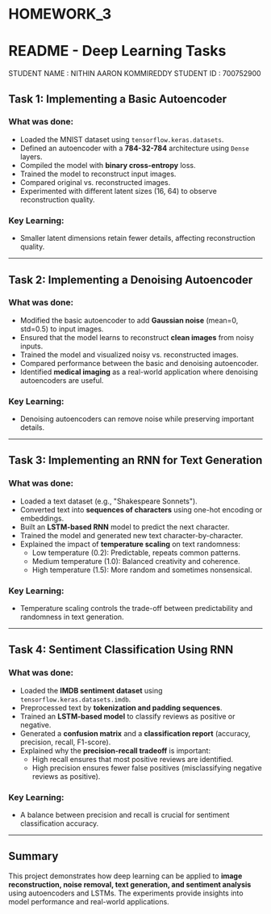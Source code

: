 # HOMEWORK_3
# README - Deep Learning Tasks
STUDENT NAME : NITHIN AARON KOMMIREDDY       STUDENT ID : 700752900

## Task 1: Implementing a Basic Autoencoder

### What was done:
- Loaded the MNIST dataset using `tensorflow.keras.datasets`.
- Defined an autoencoder with a **784-32-784** architecture using `Dense` layers.
- Compiled the model with **binary cross-entropy** loss.
- Trained the model to reconstruct input images.
- Compared original vs. reconstructed images.
- Experimented with different latent sizes (16, 64) to observe reconstruction quality.

### Key Learning:
- Smaller latent dimensions retain fewer details, affecting reconstruction quality.

---
## Task 2: Implementing a Denoising Autoencoder

### What was done:
- Modified the basic autoencoder to add **Gaussian noise** (mean=0, std=0.5) to input images.
- Ensured that the model learns to reconstruct **clean images** from noisy inputs.
- Trained the model and visualized noisy vs. reconstructed images.
- Compared performance between the basic and denoising autoencoder.
- Identified **medical imaging** as a real-world application where denoising autoencoders are useful.

### Key Learning:
- Denoising autoencoders can remove noise while preserving important details.

---
## Task 3: Implementing an RNN for Text Generation

### What was done:
- Loaded a text dataset (e.g., "Shakespeare Sonnets").
- Converted text into **sequences of characters** using one-hot encoding or embeddings.
- Built an **LSTM-based RNN** model to predict the next character.
- Trained the model and generated new text character-by-character.
- Explained the impact of **temperature scaling** on text randomness:
  - Low temperature (0.2): Predictable, repeats common patterns.
  - Medium temperature (1.0): Balanced creativity and coherence.
  - High temperature (1.5): More random and sometimes nonsensical.

### Key Learning:
- Temperature scaling controls the trade-off between predictability and randomness in text generation.

---
## Task 4: Sentiment Classification Using RNN

### What was done:
- Loaded the **IMDB sentiment dataset** using `tensorflow.keras.datasets.imdb`.
- Preprocessed text by **tokenization and padding sequences**.
- Trained an **LSTM-based model** to classify reviews as positive or negative.
- Generated a **confusion matrix** and a **classification report** (accuracy, precision, recall, F1-score).
- Explained why the **precision-recall tradeoff** is important:
  - High recall ensures that most positive reviews are identified.
  - High precision ensures fewer false positives (misclassifying negative reviews as positive).

### Key Learning:
- A balance between precision and recall is crucial for sentiment classification accuracy.



---
## Summary
This project demonstrates how deep learning can be applied to **image reconstruction, noise removal, text generation, and sentiment analysis** using autoencoders and LSTMs. The experiments provide insights into model performance and real-world applications.

